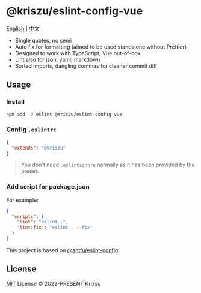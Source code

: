 # @kriszu/eslint-config-vue

[English](README.md) | [中文](README_ZH.md)

- Single quotes, no semi
- Auto fix for formatting (aimed to be used standalone without Prettier)
- Designed to work with TypeScript, Vue out-of-box
- Lint also for json, yaml, markdown
- Sorted imports, dangling commas for cleaner commit diff

## Usage

### Install

```bash
npm add -D eslint @kriszu/eslint-config-vue
```

### Config `.eslintrc`

```json
{
  "extends": "@kriszu"
}
```

> You don't need `.eslintignore` normally as it has been provided by the preset.

### Add script for package.json

For example:

```json
{
  "scripts": {
    "lint": "eslint .",
    "lint:fix": "eslint . --fix"
  }
}
```

This project is based on [@antfu/eslint-config](https://github.com/antfu/eslint-config)

## License

[MIT](LICENSE) License © 2022-PRESENT Krizsu
